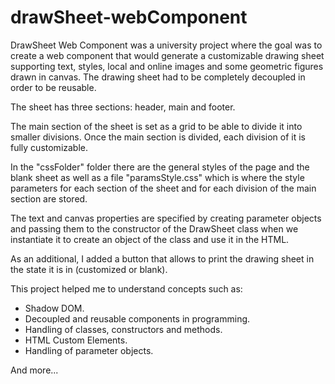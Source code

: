 # drawSheet-webComponent

DrawSheet Web Component was a university project where the goal was to create a web component that would generate a customizable drawing sheet supporting text, styles, local and online images and some geometric figures drawn in canvas. The drawing sheet had to be completely decoupled in order to be reusable.

The sheet has three sections: header, main and footer.

The main section of the sheet is set as a grid to be able to divide it into smaller divisions. 
Once the main section is divided, each division of it is fully customizable.

In the "cssFolder" folder there are the general styles of the page and the blank sheet as well as a file "paramsStyle.css" which is where the style parameters for each section of the sheet and for each division of the main section are stored. 

The text and canvas properties are specified by creating parameter objects and passing them to the constructor of the DrawSheet class when we instantiate it to create an object of the class and use it in the HTML.

As an additional, I added a button that allows to print the drawing sheet in the state it is in (customized or blank).

This project helped me to understand concepts such as:
- Shadow DOM.
- Decoupled and reusable components in programming.
- Handling of classes, constructors and methods.
- HTML Custom Elements.
- Handling of parameter objects.

And more...

